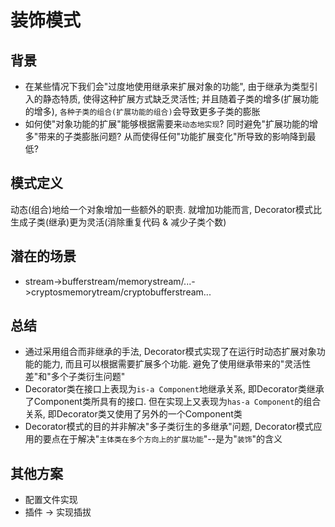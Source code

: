  # 装饰模式

 ## 背景

 + 在某些情况下我们会"过度地使用继承来扩展对象的功能", 由于继承为类型引入的静态特质, 使得这种扩展方式缺乏灵活性; 并且随着子类的增多(扩展功能的增多), ```各种子类的组合(扩展功能的组合)```会导致更多子类的膨胀
 + 如何使"对象功能的扩展"能够根据需要来```动态地实现```? 同时避免"扩展功能的增多"带来的子类膨胀问题? 从而使得任何"功能扩展变化"所导致的影响降到最低? 

## 模式定义
动态(组合)地给一个对象增加一些额外的职责. 就增加功能而言, Decorator模式比生成子类(继承)更为灵活(消除重复代码 & 减少子类个数)

## 潜在的场景

+ stream->bufferstream/memorystream/...->cryptosmemorytream/cryptobufferstream...

## 总结

+ 通过采用组合而非继承的手法, Decorator模式实现了在运行时动态扩展对象功能的能力, 而且可以根据需要扩展多个功能. 避免了使用继承带来的"灵活性差"和"多个子类衍生问题"
+ Decorator类在接口上表现为```is-a Component```地继承关系, 即Decorator类继承了Component类所具有的接口. 但在实现上又表现为```has-a Component```的组合关系, 即Decorator类又使用了另外的一个Component类
+ Decorator模式的目的并非解决"多子类衍生的多继承"问题, Decorator模式应用的要点在于解决"```主体类在多个方向上的扩展功能```"--是为"```装饰```"的含义

## 其他方案

+ 配置文件实现
+ 插件 -> 实现插拔
